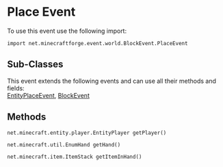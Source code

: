 # Place Event

To use this event use the following import:
```groovy:no-line-numbers
import net.minecraftforge.event.world.BlockEvent.PlaceEvent
```

## Sub-Classes
This event extends the following events and can use all their methods and fields: <br>
[EntityPlaceEvent](entity_place_event.md), [BlockEvent](block_event.md)

## Methods
```groovy:no-line-numbers
net.minecraft.entity.player.EntityPlayer getPlayer()
```

```groovy:no-line-numbers
net.minecraft.util.EnumHand getHand()
```

```groovy:no-line-numbers
net.minecraft.item.ItemStack getItemInHand()
```
